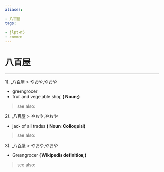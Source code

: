 ```yaml
---
aliases:
    
- 八百屋
tags:
    
- jlpt-n5
- common
---
```


# 八百屋
---
1).
,八百屋 > やおや,やおや

- greengrocer
- fruit and vegetable shop
**( Noun;)**
> see also: 
            
2).
,八百屋 > やおや,やおや

- jack of all trades
**( Noun; Colloquial)**
> see also: 
            
3).
,八百屋 > やおや,やおや

- Greengrocer
**( Wikipedia definition;)**
> see also: 
            